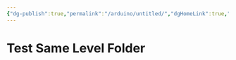 ```yaml
---
{"dg-publish":true,"permalink":"/arduino/untitled/","dgHomeLink":true,"dgPassFrontmatter":false}
---
```



# Test Same Level Folder